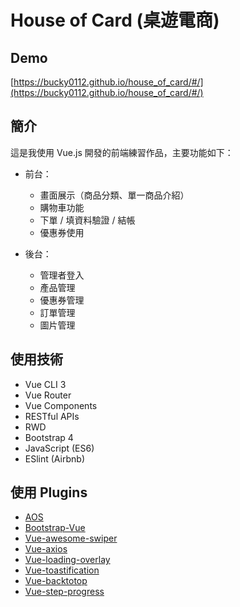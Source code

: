 # House of Card (桌遊電商)

## Demo
[https://bucky0112.github.io/house_of_card/#/](https://bucky0112.github.io/house_of_card/#/)

## 簡介
這是我使用 Vue.js 開發的前端練習作品，主要功能如下：

* 前台：
  * 畫面展示（商品分類、單一商品介紹）
  * 購物車功能
  * 下單 / 填資料驗證 / 結帳
  * 優惠券使用


* 後台：
  * 管理者登入
  * 產品管理
  * 優惠券管理
  * 訂單管理
  * 圖片管理

## 使用技術

* Vue CLI 3
* Vue Router
* Vue Components
* RESTful APIs
* RWD
* Bootstrap 4
* JavaScript (ES6)
* ESlint (Airbnb)

## 使用 Plugins

* [AOS](https://github.com/michalsnik/aos) 
* [Bootstrap-Vue](https://github.com/bootstrap-vue/bootstrap-vue)
* [Vue-awesome-swiper](https://github.com/surmon-china/vue-awesome-swiper)
* [Vue-axios](https://github.com/imcvampire/vue-axios)
* [Vue-loading-overlay](https://github.com/ankurk91/vue-loading-overlay)
* [Vue-toastification](https://github.com/Maronato/vue-toastification)
* [Vue-backtotop](https://github.com/caiofsouza/vue-backtotop)
* [Vue-step-progress](https://github.com/bastidest/vue-step-progress)
